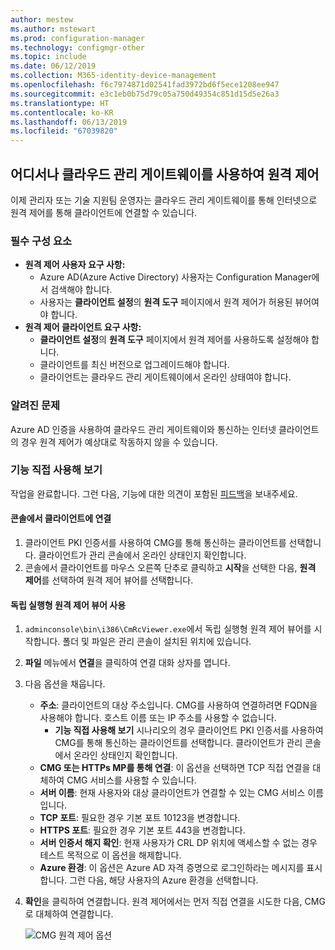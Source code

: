 ```yaml
---
author: mestew
ms.author: mstewart
ms.prod: configuration-manager
ms.technology: configmgr-other
ms.topic: include
ms.date: 06/12/2019
ms.collection: M365-identity-device-management
ms.openlocfilehash: f6c7974871d02541fad3972bd6f5ece1208ee947
ms.sourcegitcommit: e3c1eb0b75d79c05a750d49354c851d15d5e26a3
ms.translationtype: HT
ms.contentlocale: ko-KR
ms.lasthandoff: 06/13/2019
ms.locfileid: "67039820"
---
```

## <a name="remote-control-anywhere-using-cloud-management-gateway"></a>어디서나 클라우드 관리 게이트웨이를 사용하여 원격 제어
<!--4575930-->
이제 관리자 또는 기술 지원팀 운영자는 클라우드 관리 게이트웨이를 통해 인터넷으로 원격 제어를 통해 클라이언트에 연결할 수 있습니다.

### <a name="prerequisites"></a>필수 구성 요소

- **원격 제어 사용자 요구 사항:**
   - Azure AD(Azure Active Directory) 사용자는 Configuration Manager에서 검색해야 합니다.
   - 사용자는 **클라이언트 설정**의 **원격 도구** 페이지에서 원격 제어가 허용된 뷰어여야 합니다.
- **원격 제어 클라이언트 요구 사항:**
   - **클라이언트 설정**의 **원격 도구** 페이지에서 원격 제어를 사용하도록 설정해야 합니다.
   - 클라이언트를 최신 버전으로 업그레이드해야 합니다.
   - 클라이언트는 클라우드 관리 게이트웨이에서 온라인 상태여야 합니다.

### <a name="known-issues"></a>알려진 문제

Azure AD 인증을 사용하여 클라우드 관리 게이트웨이와 통신하는 인터넷 클라이언트의 경우 원격 제어가 예상대로 작동하지 않을 수 있습니다.

### <a name="try-it-out"></a>기능 직접 사용해 보기

작업을 완료합니다. 그런 다음, 기능에 대한 의견이 포함된 [피드백](/sccm/core/understand/find-help#product-feedback)을 보내주세요.

#### <a name="connect-to-a-client-from-the-console"></a>콘솔에서 클라이언트에 연결

1. 클라이언트 PKI 인증서를 사용하여 CMG를 통해 통신하는 클라이언트를 선택합니다. 클라이언트가 관리 콘솔에서 온라인 상태인지 확인합니다. 
1. 콘솔에서 클라이언트를 마우스 오른쪽 단추로 클릭하고 **시작**을 선택한 다음, **원격 제어**를 선택하여 원격 제어 뷰어를 선택합니다.


#### <a name="use-the-standalone-remote-control-viewer"></a>독립 실행형 원격 제어 뷰어 사용

1. `adminconsole\bin\i386\CmRcViewer.exe`에서 독립 실행형 원격 제어 뷰어를 시작합니다. 폴더 및 파일은 관리 콘솔이 설치된 위치에 있습니다.
1. **파일** 메뉴에서 **연결**을 클릭하여 연결 대화 상자를 엽니다.
1. 다음 옵션을 채웁니다.
   - **주소**: 클라이언트의 대상 주소입니다. CMG를 사용하여 연결하려면 FQDN을 사용해야 합니다. 호스트 이름 또는 IP 주소를 사용할 수 없습니다.
       - **기능 직접 사용해 보기** 시나리오의 경우 클라이언트 PKI 인증서를 사용하여 CMG를 통해 통신하는 클라이언트를 선택합니다. 클라이언트가 관리 콘솔에서 온라인 상태인지 확인합니다.  
   - **CMG 또는 HTTPs MP를 통해 연결**: 이 옵션을 선택하면 TCP 직접 연결을 대체하여 CMG 서비스를 사용할 수 있습니다.
   - **서버 이름**: 현재 사용자와 대상 클라이언트가 연결할 수 있는 CMG 서비스 이름입니다.
   - **TCP 포트**: 필요한 경우 기본 포트 10123을 변경합니다.
   - **HTTPS 포트**: 필요한 경우 기본 포트 443을 변경합니다.
   - **서버 인증서 해지 확인**: 현재 사용자가 CRL DP 위치에 액세스할 수 없는 경우 테스트 목적으로 이 옵션을 해제합니다.
   - **Azure 환경**: 이 옵션은 Azure AD 자격 증명으로 로그인하라는 메시지를 표시합니다. 그런 다음, 해당 사용자의 Azure 환경을 선택합니다.
1. **확인**을 클릭하여 연결합니다. 원격 제어에서는 먼저 직접 연결을 시도한 다음, CMG로 대체하여 연결합니다. 


    ![CMG 원격 제어 옵션](../../media/4575930-remote-control-cmg.png)
